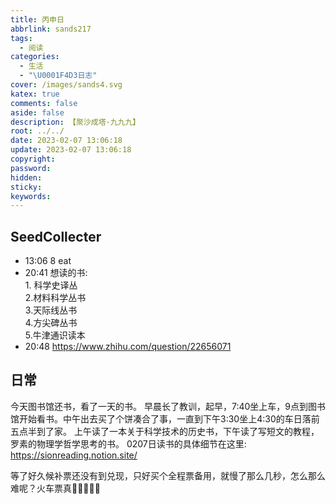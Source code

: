 ```yaml
---
title: 丙申日
abbrlink: sands217
tags:
  - 阅读
categories:
  - 生活
  - "\U0001F4D3日志"
cover: /images/sands4.svg
katex: true
comments: false
aside: false
description: 【聚沙成塔·九九九】
root: ../../
date: 2023-02-07 13:06:18
update: 2023-02-07 13:06:18
copyright:
password:
hidden:
sticky:
keywords:
---
```


## SeedCollecter
- 13:06 8 eat 
- 20:41 想读的书:<br>1. 科学史译丛<br>2.材料科学丛书<br>3.天际线丛书<br>4.方尖碑丛书<br>5.牛津通识读本
- 20:48 https://www.zhihu.com/question/22656071


## 日常
今天图书馆还书，看了一天的书。
早晨长了教训，起早，7:40坐上车，9点到图书馆开始看书。中午出去买了个饼凑合了事，一直到下午3:30坐上4:30的车日落前五点半到了家。
上午读了一本关于科学技术的历史书，下午读了写短文的教程，罗素的物理学哲学思考的书。
0207日读书的具体细节在这里: https://sionreading.notion.site/


等了好久候补票还没有到兑现，只好买个全程票备用，就慢了那么几秒，怎么那么难呢？火车票真🐶🐶🐶🐶🐶